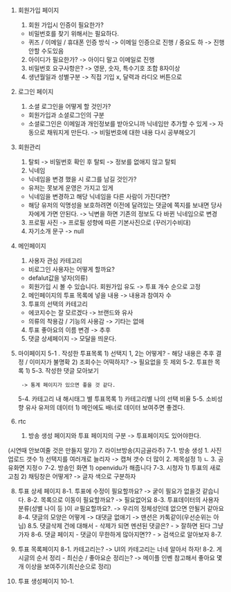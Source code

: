 1. 회원가입 페이지
    1) 회원 가입시 인증이 필요한가?
    - 비밀번호를 찾기 위해서는 필요하다.
    - 퀴즈 / 이메일 / 휴대폰 인증 방식
    -> 이메일 인증으로 진행 / 중요도 하 -> 진행안할 수도있음
    2) 아이디가 필요한가?
    -> 아이디 말고 이메일로 진행
    3) 비밀번호 요구사항은?
    -> 영문, 숫자, 특수기호 조합 8자이상
    4) 생년월일과 성별구분
    -> 직접 기입 x, 달력과 라디오 버튼으로


2. 로그인 페이지
    1) 소셜 로그인을 어떻게 할 것인가?
    - 회원가입과 소셜로그인의 구분
    - 소셜로그인은 이메일과 개인정보를 받아오니까 닉네임만 추가할 수 있게
    -> 자동으로 채워지게 만든다.
    -> 비밀번호에 대한 내용 다시 공부해오기

3. 회원관리
    1) 탈퇴
    -> 비밀번호 확인 후 탈퇴
    -> 정보를 없애지 않고 탈퇴
    2) 닉네임
    - 닉네임을 변경 했을 시 로그를 남길 것인가?
    - 유저는 못보게 운영은 가지고 있게
    - 닉네임을 변경하고 해당 닉네임을 다른 사람이 가진다면?
    - 해당 유저의 익명성을 보호하려면 이전에 달려있는 댓글에 쪽지를 보내면 당사자에게 가면 안된다.
    -> 닉변을 하면 기존의 정보도 다 바뀐 닉네임으로 변경
    3) 프로필 사진
    -> 프로필 성향에 따른 기본사진으로 (꾸러기수비대) 
    4) 자기소개 문구
    -> null

4. 메인페이지
    1) 사용자 관심 카테고리
    - 비로그인 사용자는 어떻게 할까요?
    - defalut값을 넣자(의류)
    - 회원가입 시 볼 수 있습니다. 회원가입 유도
    -> 투표 개수 순으로 고정
    2) 메인페이지의 투표 목록에 넣을 내용
    -> 내용과 참여자 수
    3) 투표의 선택의 카테고리
    - 에코지수는 잘 모르겠다 -> 브랜드와 유사
    - 의류의 착용감 / 기능의 사용감
    -> 기타는 없애
    4) 투표 좋아요의 이름 변경
    -> 추후
    5) 댓글 상세페이지
    -> 모달을 띄운다.

5. 마이페이지
    5-1 . 작성한 투표목록
        1) 선택지 1, 2는 어떻게?
        - 해당 내용은 추후 결정 / 이미지가 불명확
        2) 조회수는 어떡하지?
        -> 필요없을 듯 제외
    5-2. 투표한 목록
        1) 
    5-3. 작성한 댓글 모아보기

        -> 통계 페이지가 있으면 좋을 것 같다.
    5-4. 카테고리 내 해시태그 별 투표목록
        1) 카테고리별 나의 선택 비율
    5-5. 소비성향 유사 유저의 데이터
        1) 메인에도 배너로 데이터 보여주면 좋겠다.

6. rtc
    1) 방송 생성 페이지와 투표 페이지의 구분 
        -> 투표페이지도 있어야한다.

(시연때 안보여줄 것은 만들지 말기)
7. 라이브방송(지금골라주)
    7-1. 방송 생성
       1. 사진 업로드 갯수
           1) 선택지를 여러개로 늘리자
               -> 캡쳐 갯수 더 많이
       2. 제목설정
           1) ㄴ
       3. 공유화면 지정ㅇ
    7-2. 방송인 화면
        1) openvidu가 해줍니다
    7-3. 시청자
        1) 투표의 새로고침
        2) 채팅창은 어떻게?
          -> 글자 색으로 구분하자

8. 투표 상세 페이지
   8-1. 투표에 수정이 필요할까요?
      -> 궅이 필요가 없을것 같습니다.
    8-2. 목록으로 이동이 필요할까요?
        -> 필요없어요
    8-3. 투표데이터의 사용자 분류(성별 나이 등 )이 ㄹ필요할까요?.
        -> 우리의 정체성인데 없으면 안될거 같아요
    8-4. 댓글의 모양은 어떻게
        -> 대댓글 없애기
        -> 맨션은 카톡같이(우선순위는 아님)
    8.5. 댓글삭제 건에 대해서
        - 삭제가 되면 멘션된 댓글은?
        - > 잘하면 된다 그냥 가자
    8-6. 댓글 페이지
        - 댓글이 무한하게 많아지면??
        - > 검색으로 알아보자
    8-7. 

9.  투표 목록페이지
    8-1. 카테고리는?
        -> UI의 카테고리는 너네 알아서 하자!
    8-2. 게시글의 순서 정리
        - 최신순 / 좋아요순 정리는?
        -> 메이플 인벤 참고해서 좋아요 몇개 이상을 보여주기(최신순으로 정리)

10. 투표 생성페이지
    10-1. 
    